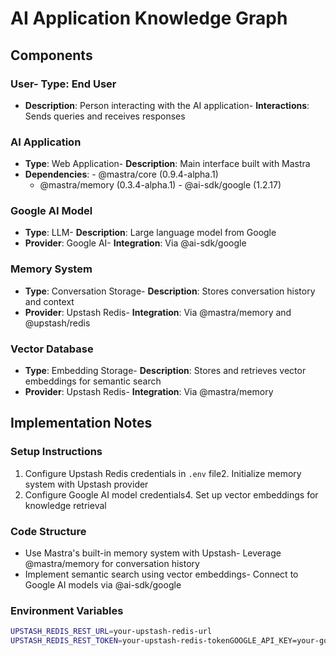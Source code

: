 # AI Application Knowledge Graph

## Components

### User- **Type**: End User

- **Description**: Person interacting with the AI application- **Interactions**: Sends queries and receives responses

### AI Application

- **Type**: Web Application- **Description**: Main interface built with Mastra
- **Dependencies**:   - @mastra/core (0.9.4-alpha.1)
  - @mastra/memory (0.3.4-alpha.1)  - @ai-sdk/google (1.2.17)

### Google AI Model

- **Type**: LLM- **Description**: Large language model from Google
- **Provider**: Google AI- **Integration**: Via @ai-sdk/google

### Memory System

- **Type**: Conversation Storage- **Description**: Stores conversation history and context
- **Provider**: Upstash Redis- **Integration**: Via @mastra/memory and @upstash/redis

### Vector Database

- **Type**: Embedding Storage- **Description**: Stores and retrieves vector embeddings for semantic search
- **Provider**: Upstash Redis- **Integration**: Via @mastra/memory

## Implementation Notes

### Setup Instructions

1. Configure Upstash Redis credentials in `.env` file2. Initialize memory system with Upstash provider
2. Configure Google AI model credentials4. Set up vector embeddings for knowledge retrieval

### Code Structure

- Use Mastra's built-in memory system with Upstash- Leverage @mastra/memory for conversation history
- Implement semantic search using vector embeddings- Connect to Google AI models via @ai-sdk/google

### Environment Variables

```bash
UPSTASH_REDIS_REST_URL=your-upstash-redis-url
UPSTASH_REDIS_REST_TOKEN=your-upstash-redis-tokenGOOGLE_API_KEY=your-google-api-key
```
